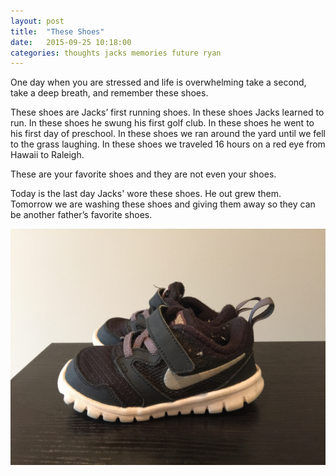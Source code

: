 ```yaml
---
layout: post
title:  "These Shoes"
date:   2015-09-25 10:18:00
categories: thoughts jacks memories future ryan
---
```


One day when you are stressed and life is overwhelming take a second, take a deep breath, and remember these shoes. 

These shoes are Jacks’ first running shoes.  In these shoes Jacks learned to run. In these shoes he swung his first golf club. In these shoes he went to his first day of preschool. In these shoes we ran around the yard until we fell to the grass laughing. In these shoes we traveled 16 hours on a red eye from Hawaii to Raleigh. 

These are your favorite shoes and they are not even your shoes. 

Today is the last day Jacks' wore these shoes. He out grew them. Tomorrow we are washing these shoes and giving them away so they can be another father’s favorite shoes. 

![these shoes!](/assets/images/shoes.png)